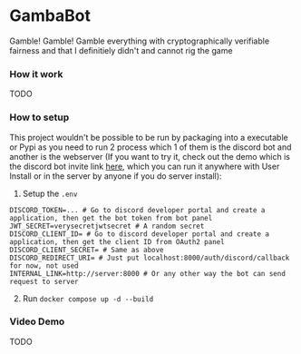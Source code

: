# GambaBot
Gamble! Gamble! Gamble everything with cryptographically verifiable fairness and that I definitiely didn't and cannot rig the game 

### How it work
TODO

### How to setup
This project wouldn't be possible to be run by packaging into a executable or Pypi as you need to run 2 process which 1 of them is the discord bot and another is the webserver (If you want to try it, check out the demo which is the discord bot invite link [here](https://discord.com/oauth2/authorize?client_id=1424521785772212344), which you can run it anywhere with User Install or in the server by anyone if you do server install):

1. Setup the `.env`
```
DISCORD_TOKEN=... # Go to discord developer portal and create a application, then get the bot token from bot panel
JWT_SECRET=verysecretjwtsecret # A random secret
DISCORD_CLIENT_ID= # Go to discord developer portal and create a application, then get the client ID from OAuth2 panel
DISCORD_CLIENT_SECRET= # Same as above
DISCORD_REDIRECT_URI= # Just put localhost:8000/auth/discord/callback for now, not used
INTERNAL_LINK=http://server:8000 # Or any other way the bot can send request to server
```
2. Run `docker compose up -d --build`

### Video Demo
TODO
